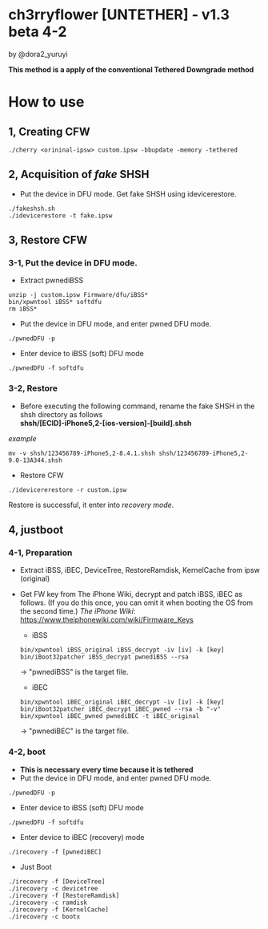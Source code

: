 # ch3rryflower [UNTETHER] - v1.3 beta 4-2  
by @dora2_yuruyi  

**This method is a apply of the conventional Tethered Downgrade method**

# How to use
## 1, Creating CFW
```
./cherry <orininal-ipsw> custom.ipsw -bbupdate -memory -tethered
```

## 2, Acquisition of *fake* SHSH
- Put the device in DFU mode. Get fake SHSH using idevicerestore.
```
./fakeshsh.sh
./idevicerestore -t fake.ipsw
```
## 3, Restore CFW
### 3-1, Put the device in DFU mode.
- Extract pwnediBSS
```
unzip -j custom.ipsw Firmware/dfu/iBSS*
bin/xpwntool iBSS* softdfu
rm iBSS*
```
- Put the device in DFU mode, and enter pwned DFU mode.
```
./pwnedDFU -p
```

- Enter device to iBSS (soft) DFU mode
```
./pwnedDFU -f softdfu
```

### 3-2, Restore
- Before executing the following command, rename the fake SHSH in the shsh directory as follows  
**shsh/[ECID]-iPhone5,2-[ios-version]-[build].shsh**  

*example*
```
mv -v shsh/123456789-iPhone5,2-8.4.1.shsh shsh/123456789-iPhone5,2-9.0-13A344.shsh
```
- Restore CFW
```
./idevicererestore -r custom.ipsw
```
Restore is successful, it enter into *recovery mode*.  

## 4, justboot
### 4-1, Preparation
- Extract iBSS, iBEC, DeviceTree, RestoreRamdisk, KernelCache from ipsw (original)
- Get FW key from The iPhone Wiki, decrypt and patch iBSS, iBEC as follows. (If you do this once, you can omit it when booting the OS from the second time.)
*The iPhone Wiki*: https://www.theiphonewiki.com/wiki/Firmware_Keys  

    - iBSS
    ```
    bin/xpwntool iBSS_original iBSS_decrypt -iv [iv] -k [key]
    bin/iBoot32patcher iBSS_decrypt pwnediBSS --rsa
    ```
    -> "pwnediBSS" is the target file.

    - iBEC
    ```
    bin/xpwntool iBEC_original iBEC_decrypt -iv [iv] -k [key]
    bin/iBoot32patcher iBEC_decrypt iBEC_pwned --rsa -b "-v"
    bin/xpwntool iBEC_pwned pwnediBEC -t iBEC_original
    ```
    -> "pwnediBEC" is the target file. 

### 4-2, boot
- **This is necessary every time because it is tethered**
- Put the device in DFU mode, and enter pwned DFU mode.

```
./pwnedDFU -p
```

- Enter device to iBSS (soft) DFU mode
```
./pwnedDFU -f softdfu
```

- Enter device to iBEC (recovery) mode
```
./irecovery -f [pwnediBEC]
```

- Just Boot
```
./irecovery -f [DeviceTree]
./irecovery -c devicetree
./irecovery -f [RestoreRamdisk]
./irecovery -c ramdisk
./irecovery -f [KernelCache]
./irecovery -c bootx
```
